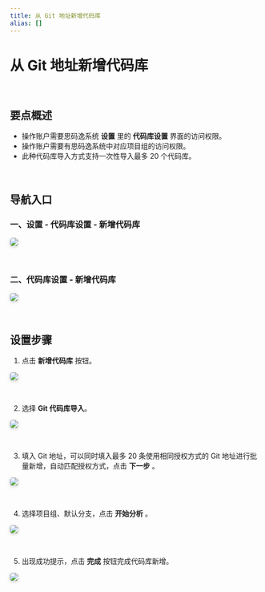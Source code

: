 ```yaml
---
title: 从 Git 地址新增代码库
alias: []
---
```


# 从 Git 地址新增代码库

<br />

## 要点概述

-   操作账户需要思码逸系统 **设置** 里的 **代码库设置** 界面的访问权限。
-   操作账户需要有思码逸系统中对应项目组的访问权限。
-   此种代码库导入方式支持一次性导入最多 20 个代码库。

<br />

## 导航入口

### 一、设置 - 代码库设置 - 新增代码库

<img style="border-radius: 0.3125em;
    box-shadow: 0 2px 4px 0 rgba(34,36,38,.12),0 2px 10px 0 rgba(34,36,38,.08);" src="https://release-note.oss-cn-hongkong.aliyuncs.com/img/New_Repository_1.png" />

<br />

### 二、代码库设置 - 新增代码库

<img style="border-radius: 0.3125em;
    box-shadow: 0 2px 4px 0 rgba(34,36,38,.12),0 2px 10px 0 rgba(34,36,38,.08);" src="https://release-note.oss-cn-hongkong.aliyuncs.com/img/New_Repository_2.png" />

<br />

## 设置步骤

1. 点击 **新增代码库** 按钮。

<img style="border-radius: 0.3125em;
    box-shadow: 0 2px 4px 0 rgba(34,36,38,.12),0 2px 10px 0 rgba(34,36,38,.08);" src="https://release-note.oss-cn-hongkong.aliyuncs.com/img/New_Repository_Button.png" />

<br />

2. 选择 **Git 代码库导入**。

<img style="border-radius: 0.3125em;
    box-shadow: 0 2px 4px 0 rgba(34,36,38,.12),0 2px 10px 0 rgba(34,36,38,.08);" src="https://release-note.oss-cn-hongkong.aliyuncs.com/img/Git_New.png" />

<br />

3. 填入 Git 地址，可以同时填入最多 20 条使用相同授权方式的 Git 地址进行批量新增，自动匹配授权方式，点击 **下一步** 。

<img style="border-radius: 0.3125em;
    box-shadow: 0 2px 4px 0 rgba(34,36,38,.12),0 2px 10px 0 rgba(34,36,38,.08);" src="https://release-note.oss-cn-hongkong.aliyuncs.com/img/Git_New_1.png" />

<br />

4. 选择项目组、默认分支，点击 **开始分析** 。

<img style="border-radius: 0.3125em;
    box-shadow: 0 2px 4px 0 rgba(34,36,38,.12),0 2px 10px 0 rgba(34,36,38,.08);" src="https://release-note.oss-cn-hongkong.aliyuncs.com/img/Git_New_2.png" />

<br />

5. 出现成功提示，点击 **完成** 按钮完成代码库新增。

<img style="border-radius: 0.3125em;
    box-shadow: 0 2px 4px 0 rgba(34,36,38,.12),0 2px 10px 0 rgba(34,36,38,.08);" src="https://release-note.oss-cn-hongkong.aliyuncs.com/img/Git_New_3.png" />
